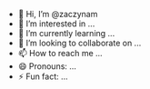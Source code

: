 - 👋 Hi, I’m @zaczynam
- 👀 I’m interested in ...
- 🌱 I’m currently learning ...
- 💞️ I’m looking to collaborate on ...
- 📫 How to reach me ...
- 😄 Pronouns: ...
- ⚡ Fun fact: ...

<!---
zaczynam/zaczynam is a ✨ special ✨ repository because its `README.md` (this file) appears on your GitHub profile.
You can click the Preview link to take a look at your changes.
--->

